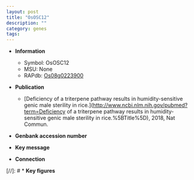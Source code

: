 ```yaml
---
layout: post
title: "OsOSC12"
description: ""
category: genes
tags: 
---
```


* **Information**  
    + Symbol: OsOSC12  
    + MSU: None  
    + RAPdb: [Os08g0223900](http://rapdb.dna.affrc.go.jp/viewer/gbrowse_details/irgsp1?name=Os08g0223900)  

* **Publication**  
    + [Deficiency of a triterpene pathway results in humidity-sensitive genic male sterility in rice.](http://www.ncbi.nlm.nih.gov/pubmed?term=Deficiency of a triterpene pathway results in humidity-sensitive genic male sterility in rice.%5BTitle%5D), 2018, Nat Commun.

* **Genbank accession number**  

* **Key message**  

* **Connection**  

[//]: # * **Key figures**  


